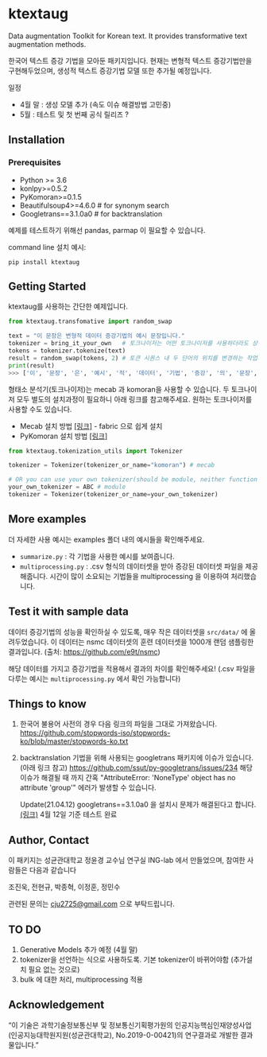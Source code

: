 # ktextaug


Data augmentation Toolkit for Korean text.
It provides transformative text augmentation methods.

한국어 텍스트 증강 기법을 모아둔 패키지입니다.
현재는 변형적 텍스트 증강기법만을 구현해두었으며, 생성적 텍스트 증강기법 모델 또한 추가될 예정입니다.

일정
- 4월 말 : 생성 모델 추가 (속도 이슈 해결방법 고민중)
- 5월 : 테스트 및 첫 번째 공식 릴리즈 ?

## Installation

### Prerequisites

* Python >= 3.6
* konlpy>=0.5.2
* PyKomoran>=0.1.5
* Beautifulsoup4>=4.6.0 # for synonym search
* Googletrans==3.1.0a0   # for backtranslation

예제를 테스트하기 위해선 pandas, parmap 이 필요할 수 있습니다.

command line 설치 예시:

```
pip install ktextaug
```


## Getting Started

ktextaug를 사용하는 간단한 예제입니다. 

```python
from ktextaug.transfomative import random_swap

text = "이 문장은 변형적 데이터 증강기법의 예시 문장입니다."
tokenizer = bring_it_your_own   # 토크나이저는 어떤 토크나이저를 사용하더라도 상관없습니다.
tokens = tokenizer.tokenize(text) 
result = random_swap(tokens, 2) # 토큰 시퀀스 내 두 단어의 위치를 변경하는 작업(random swap)을 2회 시행합니다. 
print(result)
>>> ['이', '문장', '은', '예시', '적', '데이터', '기법', '증강', '의', '문장', '변형', '입니다', '.']
```

형태소 분석기(토크나이저)는 mecab 과 komoran을 사용할 수 있습니다. 두 토크나이저 모두 별도의 설치과정이 필요하니 아래 링크를 참고해주세요. 원하는 토크나이저를 사용할 수도 있습니다.

- Mecab 설치 방법 [[링크]](https://sikaleo.tistory.com/104) - fabric 으로 쉽게 설치
- PyKomoran 설치 방법 [[링크]](https://komorandocs.readthedocs.io/ko/latest/firststep/installation.html)

```python
from ktextaug.tokenization_utils import Tokenizer

tokenizer = Tokenizer(tokenizer_or_name="komoran") # mecab

# OR you can use your own tokenizer(should be module, neither function nor object)
your_own_tokenizer = ABC # module
tokenizer = Tokenizer(tokenizer_or_name=your_own_tokenizer) 

```

## More examples

더 자세한 사용 예시는 examples 폴더 내의 예시들을 확인해주세요.

- `summarize.py` : 각 기법을 사용한 예시를 보여줍니다.
- `multiprocessing.py` : .csv 형식의 데이터셋을 받아 증강된 데이터셋 파일을 제공해줍니다. 시간이 많이 소요되는 기법들을 multiprocessing 을 이용하여 처리했습니다. 

## Test it with sample data

데이터 증강기법의 성능을 확인하실 수 있도록, 매우 작은 데이터셋을 `src/data/` 에 올려두었습니다.
이 데이터는 nsmc 데이터셋의 훈련 데이터셋을 1000개 랜덤 샘플링한 결과입니다.
(출처: https://github.com/e9t/nsmc)

해당 데이터를 가지고 증강기법을 적용해서 결과의 차이를 확인해주세요!
(.csv 파일을 다루는 예시는 `multiprocessing.py` 에서 확인 가능합니다)

## Things to know

1. 한국어 불용어 사전의 경우 다음 링크의 파일을 그대로 가져왔습니다. 
   https://github.com/stopwords-iso/stopwords-ko/blob/master/stopwords-ko.txt

2. backtranslation 기법을 위해 사용되는 googletrans 패키지에 이슈가 있습니다. (아래 링크 참고)
   https://github.com/ssut/py-googletrans/issues/234
   해당 이슈가 해결될 때 까지 간혹 "AttributeError: 'NoneType' object has no attribute 'group'" 에러가 발생할 수 있습니다.

   Update(21.04.12) googletrans==3.1.0a0 을 설치시 문제가 해결된다고 합니다. [(링크)](https://github.com/ssut/py-googletrans/issues/286) 4월 12일 기준 테스트 완료

## Author, Contact

이 패키지는 성균관대학교 정윤경 교수님 연구실 ING-lab 에서 만들었으며, 참여한 사람들은 다음과 같습니다

조진욱, 전현규, 박종혁, 이정훈, 정민수

관련된 문의는 cju2725@gmail.com 으로 부탁드립니다.

## TO DO

1. Generative Models 추가 예정 (4월 말)
2. tokenizer을 선언하는 식으로 사용하도록. 기본 tokenizer이 바뀌어야함 (추가설치 필요 없는 것으로)
3. bulk 에 대한 처리, multiprocessing 적용

## Acknowledgement

“이 기술은 과학기술정보통신부 및 정보통신기획평가원의 인공지능핵심인재양성사업(인공지능대학원지원(성균관대학교), No.2019-0-00421)의 연구결과로 개발한 결과물입니다.”

